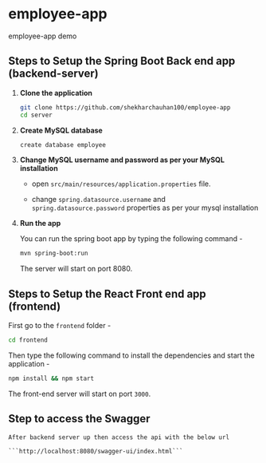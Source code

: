 # employee-app
employee-app demo

## Steps to Setup the Spring Boot Back end app (backend-server)

1. **Clone the application**

	```bash
	git clone https://github.com/shekharchauhan100/employee-app
	cd server
	```

2. **Create MySQL database**

	```bash
	create database employee
	```

3. **Change MySQL username and password as per your MySQL installation**

	+ open `src/main/resources/application.properties` file.

	+ change `spring.datasource.username` and `spring.datasource.password` properties as per your mysql installation

4. **Run the app**

	You can run the spring boot app by typing the following command -

	```bash
	mvn spring-boot:run
	```

	The server will start on port 8080.

## Steps to Setup the React Front end app (frontend)

First go to the `frontend` folder -

```bash
cd frontend
```

Then type the following command to install the dependencies and start the application -

```bash
npm install && npm start
```

The front-end server will start on port `3000`.

## Step to access the Swagger 

	After backend server up then access the api with the below url

	```http://localhost:8080/swagger-ui/index.html```